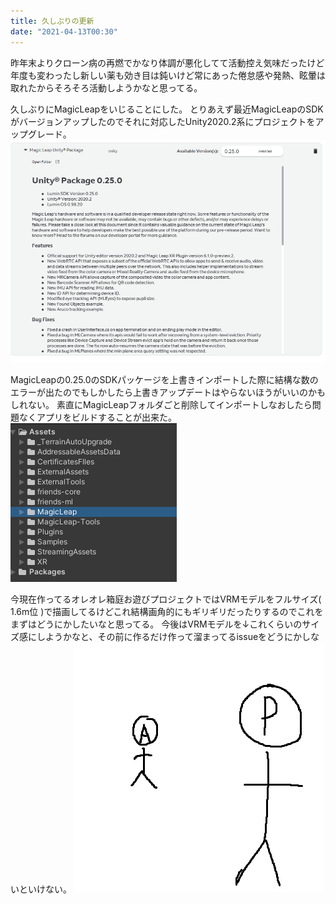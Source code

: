 ```yaml
---
title: 久しぶりの更新
date: "2021-04-13T00:30"
---
```


昨年末よりクローン病の再燃でかなり体調が悪化してて活動控え気味だったけど年度も変わったし新しい薬も効き目は鈍いけど常にあった倦怠感や発熱、眩暈は取れたからそろそろ活動しようかなと思ってる。

久しぶりにMagicLeapをいじることにした。
とりあえず最近MagicLeapのSDKがバージョンアップしたのでそれに対応したUnity2020.2系にプロジェクトをアップグレード。
![img](res/2021_04_13MagicLeap_0.png)

MagicLeapの0.25.0のSDKパッケージを上書きインポートした際に結構な数のエラーが出たのでもしかしたら上書きアップデートはやらないほうがいいのかもしれない。
素直にMagicLeapフォルダごと削除してインポートしなおしたら問題なくアプリをビルドすることが出来た。
![img](res/2021_04_13MagicLeap_2.png)


今現在作ってるオレオレ箱庭お遊びプロジェクトではVRMモデルをフルサイズ( 1.6m位 )で描画してるけどこれ結構画角的にもギリギリだったりするのでこれをまずはどうにかしたいなと思ってる。
今後はVRMモデルを↓これくらいのサイズ感にしようかなと、その前に作るだけ作って溜まってるissueをどうにかしないといけない。
![img](res/2021_04_13MagicLeap_1.jpg)








